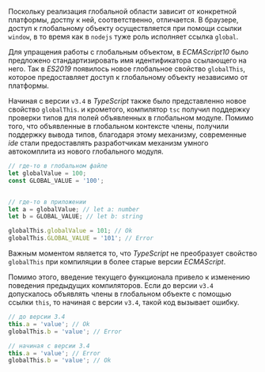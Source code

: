 Поскольку реализация глобальной области зависит от конкретной платформы, достпу к ней, соответственно, отличается. В браузере, доступ к глобальному объекту осуществляется при помощи ссылки `window`, в то время как в `nodejs` туже роль исполняет ссылка `global`.

Для упращения работы с глобальным объектом, в *ECMAScript10* было предложено стандартизировать имя идентификатора ссылающего на него. Так в *ES2019* появилось новое глобальное свойство `globalThis`, которое предоставляет доступ к глобальному объекту независимо от платформы.

Начиная с версии `v3.4` в *TypeScript* также было представленно новое свойство `globalThis`. и крометого, компилятор `tsc` получил поддержку проверки типов для полей объявленных в глобальном модуле. Помимо того, что объявленные в глобальном контексте члены, получили поддержку вывода типов, благодаря этому механизму, современные *ide* стали предоставлять разработчикам механизм умного автокомплита из нового глобального модуля.  

`````typescript
// где-то в глобальном файле
let globalValue = 100;
const GLOBAL_VALUE = '100';


// где-то в приложении
let a = globalValue; // let a: number
let b = GLOBAL_VALUE; // let b: string

globalThis.globalValue = 101; // Ok
globalThis.GLOBAL_VALUE = '101'; // Error
`````


Важным моментом является то, что *TypeScript* не преобразует свойство `globalThis` при компиляции в более старые версии *ECMAScript*.

Помимо этого, введение текущего функционала привело к изменению поведения предыдущих компиляторов. Если до версии `v3.4` допускалось объявлять члены в глобальном объекте с помощью ссылки `this`, то начиная с версии `v3.4`, такой код вызывает ошибку.

`````typescript
// до версии 3.4
this.a = 'value'; // Ok
globalThis.b = 'value'; // Error

// начиная с версии 3.4
this.a = 'value'; // Error
globalThis.b = 'value'; // Ok
`````
